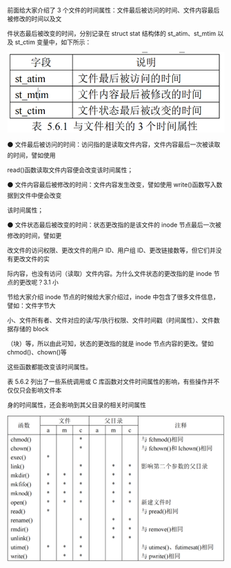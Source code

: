 前面给大家介绍了 3 个文件的时间属性：文件最后被访问的时间、文件内容最后被修改的时间以及文

件状态最后被改变的时间，分别记录在 struct stat 结构体的 st\_atim、st\_mtim 以及 st\_ctim 变量中，如下所示：

![1730898968928](images/0.总览/1730898968928.png)

⚫ 文件最后被访问的时间：访问指的是读取文件内容，文件内容最后一次被读取的时间，譬如使用

read()函数读取文件内容便会改变该时间属性；

⚫ 文件内容最后被修改的时间：文件内容发生改变，譬如使用 write()函数写入数据到文件中便会改变

该时间属性；

⚫ 文件状态最后被改变的时间：状态更改指的是该文件的 inode 节点最后一次被修改的时间，譬如更

改文件的访问权限、更改文件的用户 ID、用户组 ID、更改链接数等，但它们并没有更改文件的实

际内容，也没有访问（读取）文件内容。为什么文件状态的更改指的是 inode 节点的更改呢？3.1 小

节给大家介绍 inode 节点的时候给大家介绍过，inode 中包含了很多文件信息，譬如：文件字节大

小、文件所有者、文件对应的读/写/执行权限、文件时间戳（时间属性）、文件数据存储的 block

（块）等，所以由此可知，状态的更改指的就是 inode 节点内容的更改。譬如 chmod()、chown()等

这些函数都能改变该时间属性。

表 5.6.2 列出了一些系统调用或 C 库函数对文件时间属性的影响，有些操作并不仅仅只会影响文件本

身的时间属性，还会影响到其父目录的相关时间属性

![1730899055538](images/0.总览/1730899055538.png)
